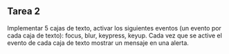 ## Tarea 2

Implementar 5 cajas de texto, activar los siguientes eventos (un evento por cada caja de texto): focus, blur, keypress, keyup. 
Cada vez que se active el evento de cada caja de texto mostrar un mensaje en una alerta.
